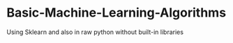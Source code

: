 # Basic-Machine-Learning-Algorithms
Using Sklearn and also in raw python without built-in libraries
